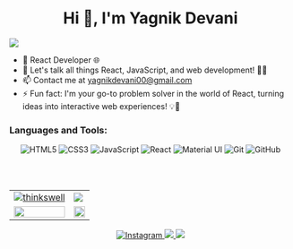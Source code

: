 
<!--
**yagnikdevani00/yagnikdevani00** is a ✨ _special_ ✨ repository because its `README.md` (this file) appears on your GitHub profile.

Here are some ideas to get you started:

- 🔭 I’m currently working on ...
- 🌱 I’m currently learning ...
- 👯 I’m looking to collaborate on ...
- 🤔 I’m looking for help with ...
- 💬 Ask me about ...
- 📫 How to reach me: ...
- 😄 Pronouns: ...
- ⚡ Fun fact: ...
-->

<h1 align="center">Hi 👋, I'm Yagnik Devani</h1>
<img src="https://user-images.githubusercontent.com/73097560/115834477-dbab4500-a447-11eb-908a-139a6edaec5c.gif">

- 🚀 React Developer 🌐
- 💬 Let's talk all things React, JavaScript, and web development! 👨‍💻
- 📫 Contact me at [yagnikdevani00@gmail.com](mailto:yagnikdevani00@gmail.com)
- ⚡ Fun fact: I'm your go-to problem solver in the world of React, turning ideas into interactive web experiences! 💡🔧

<h3 align="left">Languages and Tools:</h3>
<p align="center"> 
  <img alt="HTML5" src="https://img.shields.io/badge/html5-%23E34F26.svg?&style=for-the-badge&logo=html5&logoColor=white"/>
  <img alt="CSS3" src="https://img.shields.io/badge/css3-%231572B6.svg?&style=for-the-badge&logo=css3&logoColor=white"/>
  <img alt="JavaScript" src="https://img.shields.io/badge/javascript-%23323330.svg?&style=for-the-badge&logo=javascript&logoColor=%23F7DF1E"/>
  <img alt="React" src="https://img.shields.io/badge/react-%2320232a.svg?&style=for-the-badge&logo=react&logoColor=%2361DAFB"/>
  <img alt="Material UI" src="https://img.shields.io/badge/materialui-%230081CB.svg?&style=for-the-badge&logo=material-ui&logoColor=white"/>
  <img alt="Git" src="https://img.shields.io/badge/git-%23F05033.svg?&style=for-the-badge&logo=git&logoColor=white"/>
  <img alt="GitHub" src="https://img.shields.io/badge/github-%23121011.svg?&style=for-the-badge&logo=github&logoColor=white"/>
</p>



<br/> <br/>

<table>
  <tr>
    <td>
      <a href="https://www.github.com/yagnikdevani00">
     <img src="https://github-readme-stats.vercel.app/api?username=devaniyagnik&show_icons=true&theme=tokyonight&count_private=true&hide_border=true" alt="thinkswell" />
      </a>
    </td>
    <td> 
      <a href="https://www.github.com/yagnikdevani00">
       <img src ="http://github-readme-streak-stats.herokuapp.com?user=devaniyagnik&hide_border=true&theme=tokyonight" />
      </a>
    </td>
  </tr>
  <tr>
    <td>
      <a href="https://www.github.com/yagnikdevani00">
       <img src ="https://github-readme-stats.vercel.app/api/top-langs/?username=devaniyagnik&langs_count=8&layout=compact&theme=tokyonight&hide_border=true" style="width:100%;" />
      </a>
    </td>
     <td>
       <a href="https://www.github.com/yagnikdevani00" style="width:100%;" >
       <img src ="https://github-readme-stats.vercel.app/api/pin/?username=devaniyagnik&repo=master-portfolio&theme=tokyonight&show_icons=true&hide_border=true" style="width:100%;" />
      </a>
    </td>
  </tr>
</table>
<p align="center"> 
  <a href="https://www.instagram.com/devani_yagnik_">
    <img alt="Instagram" src="https://img.shields.io/badge/devani_yagnik_-%23E4405F.svg?&style=for-the-badge&logo=Instagram&logoColor=white"/>
  </a>
    
<a href="https://linkedin.com/in/yagnikdevani">
  <img src="https://img.shields.io/badge/linkedin-%230077B5.svg?&style=for-the-badge&logo=linkedin&logoColor=white">
</a>
<a href="https://yagnik-devani.vercel.app">
  <img src="https://img.shields.io/badge/My%20Website-%230077B5?&style=for-the-badge&logo=Website&logoColor=white">
</a>


</p>
